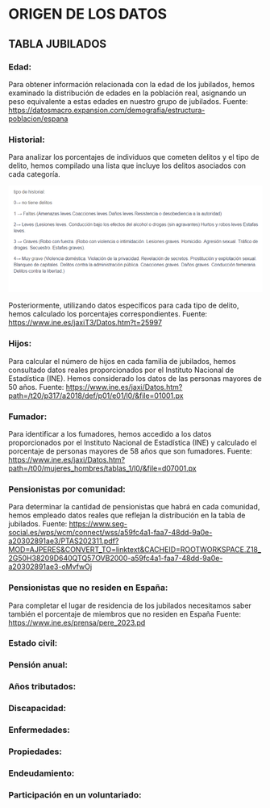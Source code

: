 # ORIGEN DE LOS DATOS

## TABLA JUBILADOS

### Edad:
Para obtener información relacionada con la edad de los jubilados, hemos examinado la distribución de edades en la población real, asignando un peso equivalente a estas edades en nuestro grupo de jubilados.
Fuente: https://datosmacro.expansion.com/demografia/estructura-poblacion/espana

### Historial:
Para analizar los porcentajes de individuos que cometen delitos y el tipo de delito, hemos compilado una lista que incluye los delitos asociados con cada categoría.

![Alt text](./img/tipos_historial.png)

Posteriormente, utilizando datos específicos para cada tipo de delito, hemos calculado los porcentajes correspondientes.
Fuente: https://www.ine.es/jaxiT3/Datos.htm?t=25997

### Hijos:
Para calcular el número de hijos en cada familia de jubilados, hemos consultado datos reales proporcionados por el Instituto Nacional de Estadística (INE). Hemos considerado los datos de las personas mayores de 50 años.
Fuente: https://www.ine.es/jaxi/Datos.htm?path=/t20/p317/a2018/def/p01/e01/l0/&file=01001.px

### Fumador: 
Para identificar a los fumadores, hemos accedido a los datos proporcionados por el Instituto Nacional de Estadística (INE) y calculado el porcentaje de personas mayores de 58 años que son fumadores.
Fuente:  https://www.ine.es/jaxi/Datos.htm?path=/t00/mujeres_hombres/tablas_1/l0/&file=d07001.px

### Pensionistas por comunidad:
Para determinar la cantidad de pensionistas que habrá en cada comunidad, hemos empleado datos reales que reflejan la distribución en la tabla de jubilados.
Fuente: https://www.seg-social.es/wps/wcm/connect/wss/a59fc4a1-faa7-48dd-9a0e-a20302891ae3/PTAS202311.pdf?MOD=AJPERES&CONVERT_TO=linktext&CACHEID=ROOTWORKSPACE.Z18_2G50H38209D640QTQ57OVB2000-a59fc4a1-faa7-48dd-9a0e-a20302891ae3-oMvfwOj

### Pensionistas que no residen en España:
Para completar el lugar de residencia de los jubilados necesitamos saber también el porcentaje de miembros que no residen en España 
Fuente: https://www.ine.es/prensa/pere_2023.pd

### Estado civil:
### Pensión anual:
### Años tributados:
### Discapacidad:
### Enfermedades:
### Propiedades:
### Endeudamiento:
### Participación en un voluntariado:

